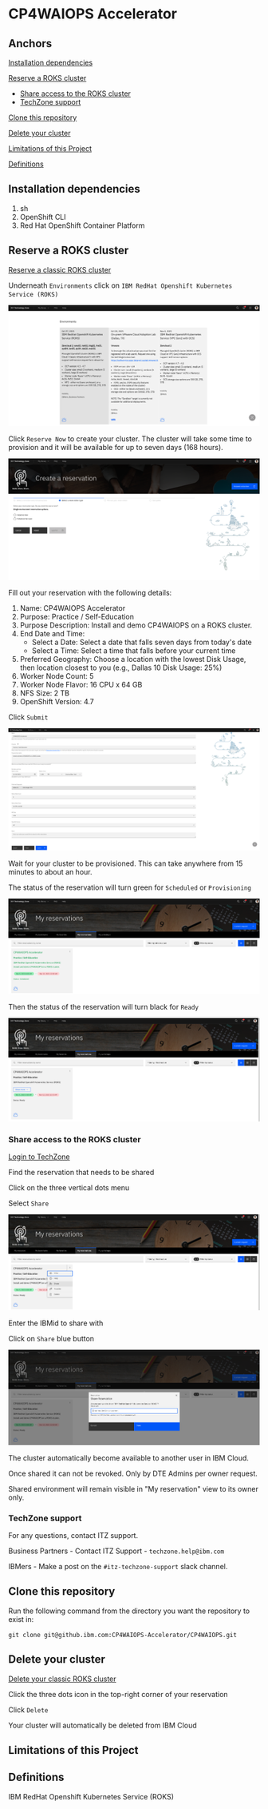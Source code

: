 # CP4WAIOPS Accelerator

## Anchors
[Installation dependencies](#installation-dependencies)

[Reserve a ROKS cluster](#reserve-a-roks-cluster)
- [Share access to the ROKS cluster](#share-access-to-the-roks-cluster)
- [TechZone support](#techzone-support)

[Clone this repository](#clone-this-repository)

[Delete your cluster](#delete-your-cluster)

[Limitations of this Project](#limitations-of-this-project)

[Definitions](#definitions)


## Installation dependencies
1. sh
2. OpenShift CLI
3. Red Hat OpenShift Container Platform

## Reserve a ROKS cluster
[Reserve a classic ROKS cluster](https://techzone.ibm.com/collection/custom-roks-vmware-requests)

Underneath `Environments` click on `IBM RedHat Openshift Kubernetes Service (ROKS)`

![TechZone](./documentation/techzone01.png)

Click `Reserve Now` to create your cluster. The cluster will take some time to provision and it will be available for up to seven days (168 hours).

![TechZone](./documentation/techzone02.png)

Fill out your reservation with the following details:
1. Name: CP4WAIOPS Accelerator
2. Purpose: Practice / Self-Education
3. Purpose Description: Install and demo CP4WAIOPS on a ROKS cluster.
4. End Date and Time:
   - Select a Date: Select a date that falls seven days from today's date
   - Select a Time: Select a time that falls before your current time
5. Preferred Geography: Choose a location with the lowest Disk Usage, then location closest to you (e.g., Dallas 10 Disk Usage: 25%)
6. Worker Node Count: 5
7. Worker Node Flavor: 16 CPU x 64 GB
8. NFS Size: 2 TB
9. OpenShift Version: 4.7

Click `Submit`

![TechZone](./documentation/techzone03.png)

Wait for your cluster to be provisioned. This can take anywhere from 15 minutes to about an hour.

The status of the reservation will turn green for `Scheduled` or `Provisioning`

![TechZone](./documentation/techzone04.png)

Then the status of the reservation will turn black for `Ready`

![TechZone](./documentation/techzone05.png)

### Share access to the ROKS cluster
[Login to TechZone](https://techzone.ibm.com/my/reservations)

Find the reservation that needs to be shared

Click on the three vertical dots menu

Select `Share`

![TechZone](./documentation/techzone06.png)

Enter the IBMid to share with

Click on `Share` blue button

![TechZone](./documentation/techzone07.png)

The cluster automatically become available to another user in IBM Cloud.

Once shared it can not be revoked. Only by DTE Admins per owner request.

Shared environment will remain visible in "My reservation" view to its owner only.

### TechZone support
For any questions, contact ITZ support.

Business Partners - Contact ITZ Support - `techzone.help@ibm.com`

IBMers - Make a post on the `#itz-techzone-support` slack channel.

## Clone this repository
Run the following command from the directory you want the repository to exist in:

```
git clone git@github.ibm.com:CP4WAIOPS-Accelerator/CP4WAIOPS.git
```

## Delete your cluster
[Delete your classic ROKS cluster](https://techzone.ibm.com/my/reservations)

Click the three dots icon in the top-right corner of your reservation

Click `Delete`

Your cluster will automatically be deleted from IBM Cloud

## Limitations of this Project

## Definitions
IBM RedHat Openshift Kubernetes Service (ROKS)